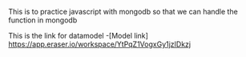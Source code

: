 This is to practice javascript with mongodb so that we can handle the function in mongodb

This is the link for datamodel
-[Model link]
https://app.eraser.io/workspace/YtPqZ1VogxGy1jzIDkzj
